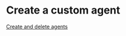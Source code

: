 # Create a custom agent

[Create and delete agents](https://learn.microsoft.com/en-us/microsoft-copilot-studio/authoring-first-bot?tabs=web)
